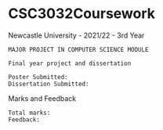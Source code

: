 # CSC3032Coursework
Newcastle University - 2021/22 - 3rd Year

	MAJOR PROJECT IN COMPUTER SCIENCE MODULE

	Final year project and dissertation

	Poster Submitted:
	Dissertation Submitted: 
	
Marks and Feedback

	Total marks:
	Feedback: 
